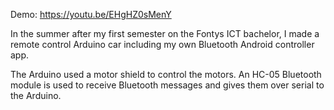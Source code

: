 Demo: https://youtu.be/EHgHZ0sMenY

In the summer after my first semester on the Fontys ICT bachelor,
I made a remote control Arduino car including my own Bluetooth Android controller app.

The Arduino used a motor shield to control the motors. 
An HC-05 Bluetooth module is used to receive Bluetooth messages and gives them
over serial to the Arduino.
